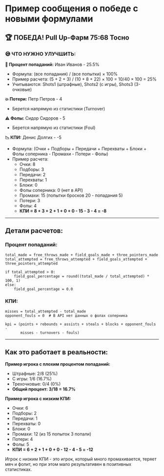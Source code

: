 # Пример сообщения о победе с новыми формулами

## 🏆 ПОБЕДА! Pull Up-Фарм 75:68 Тосно

### 😅 ЧТО НУЖНО УЛУЧШИТЬ:

**🎯 Процент попаданий:** Иван Иванов - 25.5%
- Формула: (все попадания) / (все попытки) × 100%
- Пример расчета: (5 + 2 + 3) / (10 + 8 + 22) × 100 = 10/40 × 100 = 25%
- Учитываются: Shots1 (штрафные), Shots2 (с игры), Shots3 (3-очковые)

**💥 Потери:** Петр Петров - 4
- Берется напрямую из статистики (Turnover)

**⚠️ Фолы:** Сидор Сидоров - 5
- Берется напрямую из статистики (Foul)

**📉 КПИ:** Денис Долгих - -5
- Формула: (Очки + Подборы + Передачи + Перехваты + Блоки + Фолы соперника - Промахи - Потери - Фолы)
- Пример расчета:
  - Очки: 8
  - Подборы: 3
  - Передачи: 2
  - Перехваты: 1
  - Блоки: 0
  - Фолы соперника: 0 (нет в API)
  - Промахи: 15 (попытки бросков 20 - попадания 5)
  - Потери: 3
  - Фолы: 4
  - **КПИ = 8 + 3 + 2 + 1 + 0 + 0 - 15 - 3 - 4 = -8**

---

## Детали расчетов:

### Процент попаданий:
```
total_made = free_throws_made + field_goals_made + three_pointers_made
total_attempted = free_throws_attempted + field_goals_attempted + three_pointers_attempted

if total_attempted > 0:
    field_goal_percentage = round((total_made / total_attempted) * 100, 1)
else:
    field_goal_percentage = 0.0
```

### КПИ:
```
misses = total_attempted - total_made
opponent_fouls = 0  # В API нет данных о фолах соперника

kpi = (points + rebounds + assists + steals + blocks + opponent_fouls - 
       misses - turnovers - fouls)
```

---

## Как это работает в реальности:

**Пример игрока с плохим процентом попаданий:**
- Штрафные: 2/8 (25%)
- С игры: 1/6 (16.7%)
- Трехочковые: 0/4 (0%)
- **Общий процент: 3/18 = 16.7%**

**Пример игрока с низким КПИ:**
- Очки: 6
- Подборы: 2
- Передачи: 1
- Перехваты: 0
- Блоки: 0
- Промахи: 12 (из 15 попыток 3 попали)
- Потери: 4
- Фолы: 5
- **КПИ = 6 + 2 + 1 + 0 + 0 - 12 - 4 - 5 = -12**

Игрок с низким КПИ - это игрок, который много промахивается, теряет мяч и фолит, но при этом мало результативен в позитивных статистиках.
